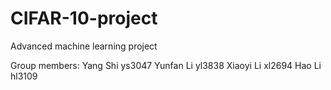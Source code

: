 # CIFAR-10-project
Advanced machine learning project

Group members: 
Yang Shi ys3047
Yunfan Li yl3838
Xiaoyi Li xl2694
Hao Li hl3109

